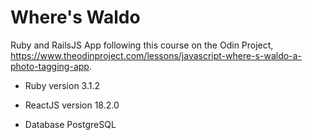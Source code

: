 # Where's Waldo

Ruby and RailsJS App following this course on the Odin Project, https://www.theodinproject.com/lessons/javascript-where-s-waldo-a-photo-tagging-app.

- Ruby version
  3.1.2

- ReactJS version
  18.2.0

- Database
  PostgreSQL
